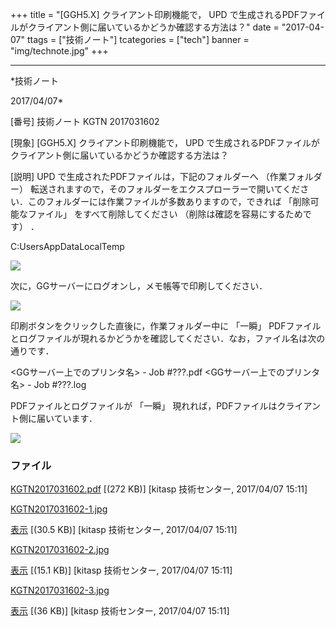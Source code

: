 ﻿+++
title = "[GGH5.X] クライアント印刷機能で， UPD で生成されるPDFファイルがクライアント側に届いているかどうか確認する方法は？"
date = "2017-04-07"
ttags = ["技術ノート"]
tcategories = ["tech"]
banner = "img/technote.jpg"
+++

-----------------------------------------------------------------------------------------------------------------------------

*技術ノート

2017/04/07*


[番号]
技術ノート KGTN 2017031602

[現象]
[GGH5.X] クライアント印刷機能で， UPD
で生成されるPDFファイルがクライアント側に届いているかどうか確認する方法は？

[説明]
UPD で生成されたPDFファイルは，下記のフォルダーへ （作業フォルダー）
転送されますので，そのフォルダーをエクスプローラーで開いてください．このフォルダーには作業ファイルが多数ありますので，できれば
「削除可能なファイル」 をすべて削除してください
（削除は確認を容易にするためです） ．

C:UsersAppDataLocalTemp

![](http://techreport.kitasp.net/attachments/download/3360/KGTN2017031602-1.jpg)

次に，GGサーバーにログオンし，メモ帳等で印刷してください．

![](http://techreport.kitasp.net/attachments/download/3361/KGTN2017031602-2.jpg)

印刷ボタンをクリックした直後に，作業フォルダー中に 「一瞬」
PDFファイルとログファイルが現れるかどうかを確認してください．なお，ファイル名は次の通りです．

<GGサーバー上でのプリンタ名> - Job #???.pdf
<GGサーバー上でのプリンタ名> - Job #???.log

PDFファイルとログファイルが 「一瞬」
現れれば，PDFファイルはクライアント側に届いています．

![](http://techreport.kitasp.net/attachments/download/3362/KGTN2017031602-3.jpg)


### ファイル

 
 


[KGTN2017031602.pdf](http://techreport.kitasp.net/attachments/download/3359/KGTN2017031602.pdf)
 [(272 KB)] [kitasp 技術センター, 2017/04/07
15:11]

[KGTN2017031602-1.jpg](http://techreport.kitasp.net/attachments/download/3360/KGTN2017031602-1.jpg)

[表示](http://techreport.kitasp.net/attachments/3360/KGTN2017031602-1.jpg "表示")
 [(30.5 KB)] [kitasp 技術センター, 2017/04/07
15:11]

[KGTN2017031602-2.jpg](http://techreport.kitasp.net/attachments/download/3361/KGTN2017031602-2.jpg)

[表示](http://techreport.kitasp.net/attachments/3361/KGTN2017031602-2.jpg "表示")
 [(15.1 KB)] [kitasp 技術センター, 2017/04/07
15:11]

[KGTN2017031602-3.jpg](http://techreport.kitasp.net/attachments/download/3362/KGTN2017031602-3.jpg)

[表示](http://techreport.kitasp.net/attachments/3362/KGTN2017031602-3.jpg "表示")
 [(36 KB)] [kitasp 技術センター, 2017/04/07
15:11]


 


 

